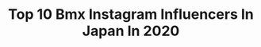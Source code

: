 ---
title: Top 10 Bmx Instagram Influencers In Japan In 2020
description: >-
  Find top bmx Instagram influencers in Japan in 2020. Most popular hashtags: #stayhome #mybmx2020 #japan #bike.
platform: Instagram
profiles:
  - username: "mikiiibata77"
    fullname: >-
      Miki Iibata 飯端 美樹
    location: "Japan"
    followers: 7483
    engagement: 1086
    commentsToLikes: 0.013277
    id: ck5cfir1fn1it0i11l273l7qa
    verified: false
    hashtags: "#mondaymotivation, #workoutlife, #hellomarch, #becareful"
  - username: "youbmxrocky"
    fullname: >-
      YOU KIKUCHI #123 🇯🇵 菊池雄
    location: "Japan"
    followers: 5185
    engagement: 665
    commentsToLikes: 0.011911
    id: ck0vzu1bqawfa0i19s4jz6oax
    verified: false
    hashtags: "#460kg, #forkids, #gopro, #2020"
  - username: "shoa_bmx"
    fullname: >-
      Shoa Matsumoto
    location: "Japan"
    followers: 7749
    engagement: 1950
    commentsToLikes: 0.029597
    id: ck8t9l7wnoi7z0j78nssjbz3t
    verified: false
    hashtags: "#jykkjapan, #mybmx2020"
  - username: "zarigani0518yuto"
    fullname: >-
      Yuto Hiramatsu
    location: "Japan"
    followers: 6667
    engagement: 3952
    commentsToLikes: 0.008158
    id: ck0w26tc4mvs20i19p7az48od
    verified: false
    hashtags: "#mybmx2020, #christmas"
  - username: "ha.cho.88"
    fullname: >-
      はちょ  /  hachoproject
    location: "Japan"
    followers: 2507
    engagement: 1298
    commentsToLikes: 0.119668
    id: ckaoszhiltpag0i78k40c31zm
    verified: false
    hashtags: ""
  - username: "tristanaarts"
    fullname: >-
      Tristan Aarts
    location: "Japan"
    followers: 7435
    engagement: 745
    commentsToLikes: 0.018370
    id: ck6tmkwyx81170j71wdvagc06
    verified: false
    hashtags: "#tiredaf, #adventure, #coal, #nightshift"
  - username: "keiryo_bmx"
    fullname: >-
      🌴 𝐊𝐄𝐈𝐑𝐘𝐎 𝐊𝐔𝐃𝐎 🌴
    location: "Japan"
    followers: 6001
    engagement: 1151
    commentsToLikes: 0.042779
    id: ck5cb82i1ewzf0i11kxahehxv
    verified: false
    hashtags: "#airrifleshooting, #history, #compilation, #huntingseason"
  - username: "junichiarahata"
    fullname: >-
      Junichi145Arahata
    location: "Japan"
    followers: 6093
    engagement: 635
    commentsToLikes: 0.019347
    id: ck5hdpi99oo6i0i11yncylaqj
    verified: false
    hashtags: "#porche, #fareastnetwork, #onedaywork, #2001"
  - username: "danielyoneta"
    fullname: >-
      DaisukeDanielYoneta/米田大輔
    location: "Japan"
    followers: 10616
    engagement: 597
    commentsToLikes: 0.013602
    id: ck5pxcaa0r3kw0i11l1g0evj7
    verified: false
    hashtags: "#chimeragames, #rockershairdesign, #howtobmx, #tattoodesign"
  - username: "tokushima_erika"
    fullname: >-
      徳島えりか（日本テレビアナウンサー）
    location: "Japan"
    followers: 93081
    engagement: 911
    commentsToLikes: 0.006090
    id: ck15qdixv2c6l0i1956liha3l
    verified: true
    hashtags: "#zip, #exit, #flappybord, #bmx"
---